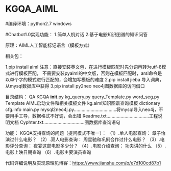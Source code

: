 # KGQA_AIML
#编译环境：python2.7 windows

#Chatbot1.0实现功能：
1.简单人机对话
2.基于电影知识图谱的知识问答

原理：AIML人工智能标记语言（模板方式）

相关包：

1.pip install aiml
	注意：直接安装英文包，在进行模板匹配时先分词再转为utf-8模式进行模板匹配，
    不需要安装pyaiml的中文版，否则在模板匹配时，arsi命令是以单个字的模式进行匹配的，会增加写模板的难度
2.pip install jieba
	导入词典，从mysql数据库中获得
3.pip install py2neo
	neo4j图数据库的访问借口

目录结构：
QA
    KGQA
        __init__.py
        kg_query.py
        query_Template.py
        word_seg.py
    Template
        AIML启动文件和相关模板文件
        kg.aiml知识图谱查询模板
    dictionary
    cfg.info
    main.py
    mysql2neo4j.py.................................将mysql导入neo4j，不要用手工导，数据格式不好调，会出错
    Readme.txt.................................工程说明文档
    Cyphter.txt................................图数据库查询语句

功能：
KGQA支持查询的问题（提问模式不唯一）：
（1）.单人电影查询：
    章子怡演过什么电影？
（2）.双人电影查询：
    周星驰和巩俐合作过什么电影？
（3）.电影评分查询：
    夜宴这部电影多少分？
（4）.电影介绍查询：
    功夫讲的什么
（5）.电影上映日期查询
（6）.电影主要演员查询

代码详细说明及实现原理见博客：https://www.jianshu.com/p/e7d100cd87b1

